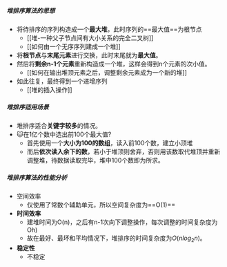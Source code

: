 ##### 堆排序算法的思想
- 将待排序的序列构造成一个**最大堆**，此时序列的==最大值==为根节点 
	- [[堆-一种父子节点间有大小关系的完全二叉树]]
	- [[如何由一个无序序列建成一个堆]]
- 将**根节点**与**末尾元素**进行交换，此时末尾就为**最大值**。
- 然后将**剩余n-1个元素**重新构造成一个堆，这样会得到n个元素的次小值。
	- [[如何在输出堆顶元素之后，调整剩余元素成为一个新的堆]]
- 如此往复，最终得到一个递增序列
	- [[堆的插入操作]]
##### 堆排序适用场景
- 堆排序适合**关键字较多**的情况。
- 🐱在1亿个数中选出前100个最大值?
	- 首先使用一个**大小为100的数组**，读入前100个数，建立小顶堆
	- 而后**依次读入余下的数**，若小于堆顶则舍弃，否则用该数取代堆顶并重新调整堆，待数据读取完毕，堆中100个数即为所求。
##### 堆排序算法的性能分析
- 空间效率
	- 仅使用了常数个辅助单元，所以空间复杂度为==O(1)==
- **时间效率**
	- 建堆时间为O(n)，之后有n-1次向下调整操作，每次调整的时间复杂度为Oh)
	- 故在最好、最坏和平均情况下，堆排序的时间复杂度为$O(nlog_2n)$。
- **稳定性**
	- 不稳定